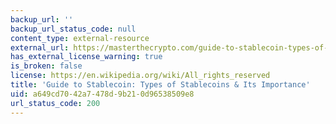 ```yaml
---
backup_url: ''
backup_url_status_code: null
content_type: external-resource
external_url: https://masterthecrypto.com/guide-to-stablecoin-types-of-stablecoins/
has_external_license_warning: true
is_broken: false
license: https://en.wikipedia.org/wiki/All_rights_reserved
title: 'Guide to Stablecoin: Types of Stablecoins & Its Importance'
uid: a649cd70-42a7-478d-9b21-0d96538509e8
url_status_code: 200
---
```

